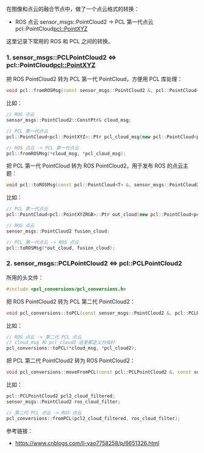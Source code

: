 在图像和点云的融合节点中，做了一个点云格式的转换：

- ROS 点云 sensor_msgs::PointCloud2 -> PCL 第一代点云 pcl::PointCloud<pcl::PointXYZ>

这里记录下常用的 ROS 和 PCL 之间的转换。

### 1. sensor_msgs::PCLPointCloud2 <=> pcl::PointCloud<pcl::PointXYZ>

把 ROS PointCloud2 转为 PCL 第一代 PointCloud，方便用 PCL 库处理：

```cpp
void pcl::fromROSMsg(const sensor_msgs::PointCloud2 &, pcl::PointCloud<T> &);
```

比如：

```cpp
// ROS 点云
sensor_msgs::PointCloud2::ConstPtr& cloud_msg;

// PCL 第一代点云
pcl::PointCloud<pcl::PointXYZ>::Ptr pcl_cloud_msg(new pcl::PointCloud<pcl::PointXYZ>);

// ROS 点云 -> PCL 第一代点云
pcl::fromROSMsg(*cloud_msg, *pcl_cloud_msg);
```

把 PCL 第一代 PointCloud 转为 ROS PointCloud2，用于发布 ROS 的点云主题：

```cpp
void pcl::toROSMsg(const pcl::PointCloud<T> &, sensor_msgs::PointCloud2 &);
```

比如：

```cpp
// PCL 第一代点云
pcl::PointCloud<pcl::PointXYZRGB>::Ptr out_cloud(new pcl::PointCloud<pcl::PointXYZRGB>);

// ROS 点云
sensor_msgs::PointCloud2 fusion_cloud;

// PCL 第一代点云 -> ROS 点云
pcl::toROSMsg(*out_cloud, fusion_cloud);
```

### 2. sensor_msgs::PCLPointCloud2 <=> pcl::PCLPointCloud2

所用的头文件：

```cpp
#include <pcl_conversions/pcl_conversions.h>
```

把 ROS PointCloud2 转为 PCL 第二代 PointCloud2：

```cpp
void pcl_conversions::toPCL(const sensor_msgs::PointCloud2 &, pcl::PCLPointCloud2 &)
```

比如：

```cpp
// ROS 点云 -> 第二代 PCL 点云
// cloud_msg 和 pcl_cloud2 这里都定义为指针
pcl_conversions::toPCL(*cloud_msg, *pcl_cloud2);
```

把 PCL 第二代 PointCloud2 转为 ROS PointCloud2：

```cpp
void pcl_conversions::moveFromPCL(const pcl::PCLPointCloud2 &, const sensor_msgs::PointCloud2 &);
```

比如：

```cpp
pcl::PCLPointCloud2 pcl2_cloud_filtered;
sensor_msgs::PointCloud2 ros_cloud_filter;

// 第二代 PCL 点云 -> ROS 点云
pcl_conversions::fromPCL(pcl2_cloud_filtered, ros_cloud_filter);
```

参考链接：

- https://www.cnblogs.com/li-yao7758258/p/6651326.html